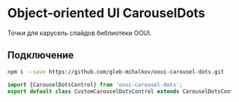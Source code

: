 # Object-oriented UI CarouselDots

Точки для карусель слайдов библиотеки OOUI.

## Подключение

````bash
npm i --save https://github.com/gleb-mihalkov/ooui-carousel-dots.git
````

````javascript
import {CarouselDotsControl} from 'ooui-carousel-dots';
export default class CustomCarouselDotsControl extends CarouselDotsControl {}
````
